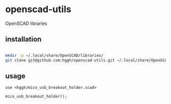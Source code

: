 # openscad-utils
OpenSCAD libraries


## installation

```bash

mkdir -p ~/.local/share/OpenSCAD/libraries/
git clone git@github.com:hggh/openscad-utils.git ~/.local/share/OpenSCAD/libraries/hggh
```

## usage

```
use <hggh/mico_usb_breakout_holder.scad>

mico_usb_breakout_holder();
```
